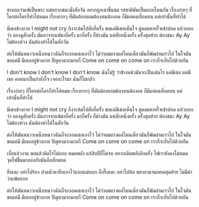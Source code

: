 ขาบอกว่าแพ้เป็นพระ แต่อยากชนะมั่งสักวัน
อยากถูกเขาชื่นชม รสชาติมันเป็นแบบไหนกัน
เรื่องง่ายๆ ที่ใครต่อใครก็ทำได้หมด
เรื่องยากๆ ที่มันต้องยอมต้องทนต้องอด
ก็มีแค่คนที่อดทน แค่เท่านั้นที่ทำได้

มีเธอข้างกาย I might not cry
ถึงจะล้มไปสักกี่ครั้ง ขอแค่มีเธอเห็นใจ
สูดลมหายใจเข้าปอด แล้วบอกว่า ลองดูสักครั้ง
มันอาจจะแพ้มากี่ครั้ง มากี่ครั้ง ก็ช่างมัน
แค่สักหนึ่งครั้ง ครั้งสุดท้าย ต้องชนะ
Ay Ay ไม่ต้องห่วง ฉันต้องทำได้ในสักวัน

ต่อให้มันหนาวเหน็บหนาวฉันก็จะกอดเธอเอาไว้
ไม่ว่าลมแรงแค่ไหนเดี๋ยวมันก็พัดผ่านเราไป
ในใจมันขอแค่มี มีเธออยู่ข้างกาย
ปัญหามากมายก็ Come on come on come on
เราก็จะฮึบไปด้วยกัน

I don't know I don't know
I don't know ฉันไม่รู้
ว่าข้างหน้ามันจะเป็นเช่นไร
แค่มีเธอ แค่มีเธอ คอยมาเป็นกำลังใจ
เจออะไรมา ฉันก็ไม่กลัว

เรื่องง่ายๆ ที่ใครต่อใครก็ทำได้หมด
เรื่องยากๆ ที่มันต้องยอมต้องทนต้องอด
ก็มีแค่คนที่อดทน แค่เท่านั้นที่ทำได้

มีเธอข้างกาย I might not cry
ถึงจะล้มไปสักกี่ครั้ง ขอแค่มีเธอเห็นใจ
สูดลมหายใจเข้าปอด แล้วบอกว่า ลองดูสักครั้ง
มันอาจจะแพ้มากี่ครั้ง มากี่ครั้ง ก็ช่างมัน
แค่สักหนึ่งครั้ง ครั้งสุดท้าย ต้องชนะ
Ay Ay ไม่ต้องห่วง ฉันต้องทำได้ในสักวัน

ต่อให้มันหนาวเหน็บหนาวฉันก็จะกอดเธอเอาไว้
ไม่ว่าลมแรงแค่ไหนเดี๋ยวมันก็พัดผ่านเราไป
ในใจมันขอแค่มี มีเธออยู่ข้างกาย
ปัญหามากมายก็ Come on come on come on
เราก็จะฮึบไปด้วยกัน

เบื่อแล้วงาน พอแล้วคิดไรไม่ออก
หมดพลัง แก้สิบปีก็ไม่จบ
อยากเติมพลังอีกครั้ง ไฟเรายังคงไม่หมด
จุดไฟขึ้นมาลองกับมันอีกสักหยด

ฮึบเดะ อย่าไปร้อง
ปาดน้ำตาฮึบเอาไว้แบบแม่บอก
ก็กรึ๊บเดะ อย่าไปท้อ
พยายามจนหยดสุดท้าย ไม่มีคำว่าแพ้หรอก

ต่อให้มันหนาวเหน็บหนาวฉันก็จะกอดเธอเอาไว้
ไม่ว่าลมแรงแค่ไหนเดี๋ยวมันก็พัดผ่านเราไป
ในใจมันขอแค่มี มีเธออยู่ข้างกาย
ปัญหามากมายก็ Come on come on come on
เราก็จะฮึบไปด้วยกัน
